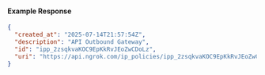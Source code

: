 <!-- Code generated for API Clients. DO NOT EDIT. -->

#### Example Response

```json
{
  "created_at": "2025-07-14T21:57:54Z",
  "description": "API Outbound Gateway",
  "id": "ipp_2zsqkvaKOC9EpKkRvJEoZwCDoLz",
  "uri": "https://api.ngrok.com/ip_policies/ipp_2zsqkvaKOC9EpKkRvJEoZwCDoLz"
}
```
